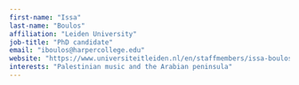 ```yaml
---
first-name: "Issa"
last-name: "Boulos"
affiliation: "Leiden University"
job-title: "PhD candidate"
email: "iboulos@harpercollege.edu"
website: "https://www.universiteitleiden.nl/en/staffmembers/issa-boulos#tab-4"
interests: "Palestinian music and the Arabian peninsula"
---
```

